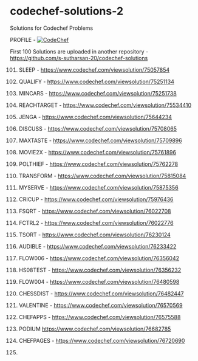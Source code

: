 # codechef-solutions-2
Solutions for Codechef Problems 

PROFILE - [![CodeChef](https://img.shields.io/twitter/url?label=CodeChef&logo=CodeChef&style=social&url=https%3A%2F%2Fwww.codechef.com%2Fusers%2Fs_sutharsan_20)](https://www.codechef.com/users/s_sutharsan_20)

First 100 Solutions are uploaded in another repository - https://github.com/s-sutharsan-20/codechef-solutions




101) SLEEP - https://www.codechef.com/viewsolution/75057854

102) QUALIFY - https://www.codechef.com/viewsolution/75251134

103) MINCARS - https://www.codechef.com/viewsolution/75251738

104) REACHTARGET - https://www.codechef.com/viewsolution/75534410

105) JENGA - https://www.codechef.com/viewsolution/75644234

106) DISCUSS - https://www.codechef.com/viewsolution/75708065

107) MAXTASTE - https://www.codechef.com/viewsolution/75709896

108) MOVIE2X - https://www.codechef.com/viewsolution/75761896

109) POLTHIEF - https://www.codechef.com/viewsolution/75762278 

110) TRANSFORM - https://www.codechef.com/viewsolution/75815084

111) MYSERVE - https://www.codechef.com/viewsolution/75875356

112) CRICUP - https://www.codechef.com/viewsolution/75976436

113) FSQRT - https://www.codechef.com/viewsolution/76022708

114) FCTRL2 - https://www.codechef.com/viewsolution/76022776

115) TSORT - https://www.codechef.com/viewsolution/76230124

116) AUDIBLE - https://www.codechef.com/viewsolution/76233422

117) FLOW006 - https://www.codechef.com/viewsolution/76356042

118) HS08TEST - https://www.codechef.com/viewsolution/76356232

119) FLOW004 - https://www.codechef.com/viewsolution/76480598

120) CHESSDIST - https://www.codechef.com/viewsolution/76482447

121) VALENTINE - https://www.codechef.com/viewsolution/76570569

122) CHEFAPPS - https://www.codechef.com/viewsolution/76575588

123) PODIUM https://www.codechef.com/viewsolution/76682785

124) CHEFPAGES - https://www.codechef.com/viewsolution/76720690

125) 
